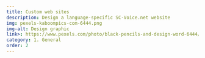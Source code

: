 ```yaml
---
title: Custom web sites
description: Design a language-specific SC-Voice.net website
img: pexels-kaboompics-com-6444.png
img-alt: Design graphic
link>: https://www.pexels.com/photo/black-pencils-and-design-word-6444/
category: 1. General
order: 2
---
```



